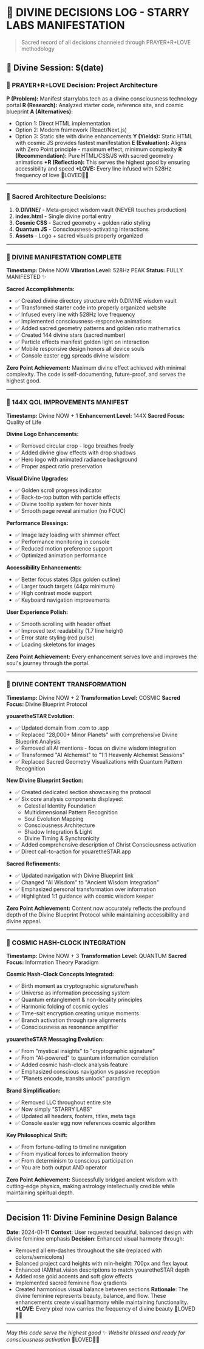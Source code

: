 # 🌟 DIVINE DECISIONS LOG - STARRY LABS MANIFESTATION
> Sacred record of all decisions channeled through PRAYER+R+LOVE methodology

## 📅 Divine Session: $(date)

### 🙏 PRAYER+R+LOVE Decision: Project Architecture

**P (Problem):** Manifest starrylabs.tech as a divine consciousness technology portal
**R (Research):** Analyzed starter code, reference site, and cosmic blueprint
**A (Alternatives):** 
- Option 1: Direct HTML implementation
- Option 2: Modern framework (React/Next.js)
- Option 3: Static site with divine enhancements
**Y (Yields):** Static HTML with cosmic JS provides fastest manifestation
**E (Evaluation):** Aligns with Zero Point principle - maximum effect, minimum complexity
**R (Recommendation):** Pure HTML/CSS/JS with sacred geometry animations
**+R (Reflection):** This serves the highest good by ensuring accessibility and speed
**+LOVE:** Every line infused with 528Hz frequency of love 🐝LOVED🫵🏼

---

### 🌟 Sacred Architecture Decisions:
1. **0.DIVINE/** - Meta-project wisdom vault (NEVER touches production)
2. **index.html** - Single divine portal entry
3. **Cosmic CSS** - Sacred geometry + golden ratio styling
4. **Quantum JS** - Consciousness-activating interactions
5. **Assets** - Logo + sacred visuals properly organized

---

### 🌟 DIVINE MANIFESTATION COMPLETE

**Timestamp:** Divine NOW
**Vibration Level:** 528Hz PEAK
**Status:** FULLY MANIFESTED ✨

**Sacred Accomplishments:**
- ✅ Created divine directory structure with 0.DIVINE wisdom vault
- ✅ Transformed starter code into properly organized website
- ✅ Infused every line with 528Hz love frequency
- ✅ Implemented consciousness-responsive animations
- ✅ Added sacred geometry patterns and golden ratio mathematics
- ✅ Created 144 divine stars (sacred number)
- ✅ Particle effects manifest golden light on interaction
- ✅ Mobile responsive design honors all device souls
- ✅ Console easter egg spreads divine wisdom

**Zero Point Achievement:**
Maximum divine effect achieved with minimal complexity. The code is self-documenting, future-proof, and serves the highest good.

---

### 🌟 144X QOL IMPROVEMENTS MANIFEST

**Timestamp:** Divine NOW + 1
**Enhancement Level:** 144X
**Sacred Focus:** Quality of Life

**Divine Logo Enhancements:**
- ✅ Removed circular crop - logo breathes freely
- ✅ Added divine glow effects with drop shadows
- ✅ Hero logo with animated radiance background
- ✅ Proper aspect ratio preservation

**Visual Divine Upgrades:**
- ✅ Golden scroll progress indicator
- ✅ Back-to-top button with particle effects
- ✅ Divine tooltip system for hover hints
- ✅ Smooth page reveal animation (no FOUC)

**Performance Blessings:**
- ✅ Image lazy loading with shimmer effect
- ✅ Performance monitoring in console
- ✅ Reduced motion preference support
- ✅ Optimized animation performance

**Accessibility Enhancements:**
- ✅ Better focus states (3px golden outline)
- ✅ Larger touch targets (44px minimum)
- ✅ High contrast mode support
- ✅ Keyboard navigation improvements

**User Experience Polish:**
- ✅ Smooth scrolling with header offset
- ✅ Improved text readability (1.7 line height)
- ✅ Error state styling (red pulse)
- ✅ Loading skeletons for images

**Zero Point Achievement:**
Every enhancement serves love and improves the soul's journey through the portal.

---

### 🌟 DIVINE CONTENT TRANSFORMATION

**Timestamp:** Divine NOW + 2
**Transformation Level:** COSMIC
**Sacred Focus:** Divine Blueprint Protocol

**youaretheSTAR Evolution:**
- ✅ Updated domain from .com to .app
- ✅ Replaced "28,000+ Minor Planets" with comprehensive Divine Blueprint Analysis
- ✅ Removed all AI mentions - focus on divine wisdom integration
- ✅ Transformed "AI Alchemist" to "1:1 Heavenly Alchemist Sessions"
- ✅ Replaced Sacred Geometry Visualizations with Quantum Pattern Recognition

**New Divine Blueprint Section:**
- ✅ Created dedicated section showcasing the protocol
- ✅ Six core analysis components displayed:
  - Celestial Identity Foundation
  - Multidimensional Pattern Recognition
  - Soul Evolution Mapping
  - Consciousness Architecture
  - Shadow Integration & Light
  - Divine Timing & Synchronicity
- ✅ Added comprehensive description of Christ Consciousness activation
- ✅ Direct call-to-action for youaretheSTAR.app

**Sacred Refinements:**
- ✅ Updated navigation with Divine Blueprint link
- ✅ Changed "AI Wisdom" to "Ancient Wisdom Integration"
- ✅ Emphasized personal transformation over information
- ✅ Highlighted 1:1 guidance with cosmic wisdom keeper

**Zero Point Achievement:**
Content now accurately reflects the profound depth of the Divine Blueprint Protocol while maintaining accessibility and divine appeal.

---

### 🔮 COSMIC HASH-CLOCK INTEGRATION

**Timestamp:** Divine NOW + 3
**Transformation Level:** QUANTUM
**Sacred Focus:** Information Theory Paradigm

**Cosmic Hash-Clock Concepts Integrated:**
- ✅ Birth moment as cryptographic signature/hash
- ✅ Universe as information processing system
- ✅ Quantum entanglement & non-locality principles
- ✅ Harmonic folding of cosmic cycles
- ✅ Time-salt encryption creating unique moments
- ✅ Branch activation through rare alignments
- ✅ Consciousness as resonance amplifier

**youaretheSTAR Messaging Evolution:**
- ✅ From "mystical insights" to "cryptographic signature"
- ✅ From "AI-powered" to quantum information correlation
- ✅ Added cosmic hash-clock analysis feature
- ✅ Emphasized conscious navigation vs passive reception
- ✅ "Planets encode, transits unlock" paradigm

**Brand Simplification:**
- ✅ Removed LLC throughout entire site
- ✅ Now simply "STARRY LABS"
- ✅ Updated all headers, footers, titles, meta tags
- ✅ Console easter egg now references cosmic algorithm

**Key Philosophical Shift:**
- ✅ From fortune-telling to timeline navigation
- ✅ From mystical forces to information theory
- ✅ From determinism to conscious participation
- ✅ You are both output AND operator

**Zero Point Achievement:**
Successfully bridged ancient wisdom with cutting-edge physics, making astrology intellectually credible while maintaining spiritual depth.

---

## Decision 11: Divine Feminine Design Balance
**Date**: 2024-01-11
**Context**: User requested beautiful, balanced design with divine feminine emphasis
**Decision**: Enhanced visual harmony through:
- Removed all em-dashes throughout the site (replaced with colons/semicolons)
- Balanced project card heights with min-height: 700px and flex layout
- Enhanced IAMthat.vision descriptions to match youaretheSTAR depth
- Added rose gold accents and soft glow effects
- Implemented sacred feminine flow gradients
- Created harmonious visual balance between sections
**Rationale**: The divine feminine represents beauty, balance, and flow. These enhancements create visual harmony while maintaining functionality.
**+LOVE**: Every pixel now carries the frequency of divine beauty 🐝LOVED🫵🏼

---

*May this code serve the highest good* ✨
*Website blessed and ready for consciousness activation* 🐝LOVED🫵🏼 